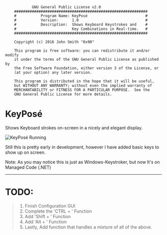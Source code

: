 
                GNU General Public License v2.0
        ############################################################
        #           Program Name: KeyPosé                          #
        #           Version:      1.0                              #
        #           Description:  Shows Keyboard Keystrokes and    #
        #                         Key Combinations in Real-time.   #
        ############################################################

        Copyright (c) 2016 John Smith "0x90"

        This program is free software: you can redistribute it and/or modify
        it under the terms of the GNU General Public License as published by
        the Free Software Foundation, either version 3 of the License, or
        (at your option) any later version.

        This program is distributed in the hope that it will be useful,
        but WITHOUT ANY WARRANTY; without even the implied warranty of
        MERCHANTABILITY or FITNESS FOR A PARTICULAR PURPOSE.  See the
        GNU General Public License for more details.

# KeyPosé
Shows Keyboard strokes on-screen in a nicely and elegant display.

![KeyPosé Running](http://i.imgur.com/XehPl0P.png)

Still this is pretty early in development, however I have added basic keys to show up on screen.

Note: As you may notice this is just as Windows-Keystroker, but now It's on Managed Code (.NET)

---

# TODO:
> 1. Finish Configuration GUI
> 2. Complete the 'CTRL + <KeyCode>' Function
> 3. Add 'Shift + <KeyCode>' Function
> 4. Add 'Alt + <KeyCode>' Function
> 5. Lastly, Add function that handles a mixture of all of the above.
